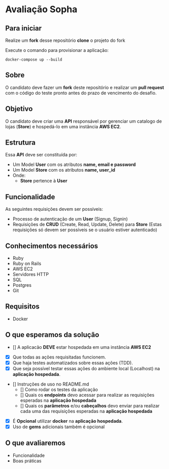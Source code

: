 
# Avaliação Sopha

## Para iniciar

Realize um **fork** desse repositório
**clone** o projeto do fork

Execute o comando para provisionar a aplicação:

    docker-compose up --build

## Sobre

O candidato deve fazer um **fork** deste repositório e realizar um **pull request** com o código do teste pronto antes do prazo de vencimento do desafio.

## Objetivo

O candidato deve criar uma **API** responsável por gerenciar um catalogo de lojas (**Store**)  e hospedá-lo em uma instância **AWS EC2**.

## Estrutura

Essa **API** deve ser constituída por:

- Um Model **User** com os atributos **name, email e password**
- Um Model **Store** com os atributos **name, user_id**
- Onde:
  - **Store** pertence à **User**

## Funcionalidade

As seguintes requisições devem ser possíveis:

- Processo de autenticação de um **User** (Signup, Signin)
- Requisições de **CRUD** (Create, Read, Update, Delete) para **Store**  (Estas requisições só devem ser possíveis se o usuário estiver autenticado)

## Conhecimentos necessários

- Ruby
- Ruby on Rails
- AWS EC2
- Servidores HTTP
- SQL
- Postgres
- Git

## Requisitos

- Docker

## O que esperamos da solução

- [] A aplicacão **DEVE** estar hospedada em uma instância **AWS EC2**
- [x] Que todas as ações requisitadas funcionem.
- [x] Que haja testes automatizados sobre essas ações (TDD).
- [x] Que seja possível testar essas ações do ambiente local (Localhost) na **aplicação hospedada**.
- [] Instruções de uso no README.md
  - [] Como rodar os testes da aplicação
  - [] Quais os **endpoints** devo acessar para realizar as requisições esperadas na **aplicação hospedada**
  - [] Quais os **parâmetros** e/ou **cabeçalhos**  devo enviar para realizar cada uma das requisições esperadas na **aplicação hospedada**
- [x] É **Opcional** utilizar **docker** na **aplicação hospedada**.
- [x] Uso de **gems** adicionais também é opcional

## O que avaliaremos

- Funcionalidade
- Boas práticas
